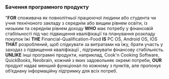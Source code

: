 ### Бачення програмного продукту
"**FOR** споживача як повнолітньої працюючої людини або студента чи учня технічоного закладу з середнім або вищим рівнем освіти, із низьким та середнім рівнем доходу **WHO** має потребу у фінансовій стабільності під час підвищення кваліфікації та планування розкладу покупок їжі **THE** Financial-Qualification-Food **IS** PC OS, Android OS, IOS **THAT** розроблений, щоб слідкувати за витратами на їжу, брати участь у заходаз з підвищення кваліфікації , підтримувати фінансову стабільність. **UNLIKE** інші програмні продукти, наприклад, Cook'n Cooking Software, QuickBooks, Neobrain, кожний з яких задовольняє окремі потреби, **OUR** продукт надає менший функціонал по кожному з пунктів, але пропонує об’єднану інформаційну підтримку для всіх потреб.
